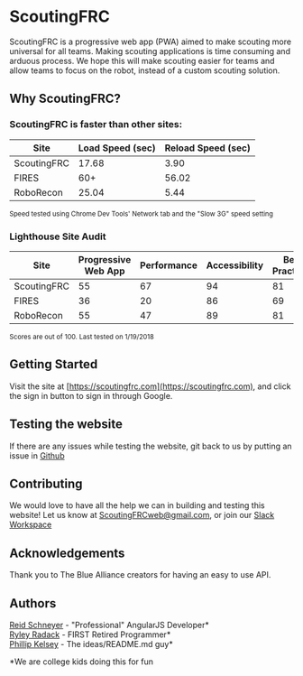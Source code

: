 # ScoutingFRC
ScoutingFRC is a progressive web app (PWA) aimed to make scouting more universal for all teams. 
Making scouting applications is time consuming and arduous process. We hope this
will make scouting easier for teams and allow teams to focus on the robot,
instead of a custom scouting solution.

## Why ScoutingFRC?
### ScoutingFRC is faster than other sites:
| Site        | Load Speed (sec) | Reload Speed (sec) |
|-------------|------------------|--------------------|
| ScoutingFRC | 17.68            | 3.90               |
| FIRES       | 60+              | 56.02              |
| RoboRecon   | 25.04            | 5.44               |

<sup>Speed tested using Chrome Dev Tools' Network tab and the "Slow 3G" speed setting</sup>

### Lighthouse Site Audit
| Site        | Progressive Web App | Performance | Accessibility | Best Practices |
|-------------|---------------------|-------------|---------------|----------------|
| ScoutingFRC | 55                  | 67          | 94            | 81             |
| FIRES       | 36                  | 20          | 86            | 69             |
| RoboRecon   | 55                  | 47          | 89            | 81             |

<sup>Scores are out of 100. Last tested on 1/19/2018</sup>
## Getting Started
Visit the site at [https://scoutingfrc.com](https://scoutingfrc.com), and click the sign in button to sign in through Google.

## Testing the website
If there are any issues while testing the website, git back to us by putting an
issue in [Github](https://github.com/RSchneyer/scoutingfrc/issues)

## Contributing
We would love to have all the help we can in building and testing this website!
Let us know at [ScoutingFRCweb@gmail.com](mailto:ScoutingFRCWeb@gmail.com), or join our [Slack Workspace](https://join.slack.com/t/scoutingfrc/shared_invite/enQtMjk0NjUwNTQyMjkzLTNjY2Q4ZDM1MWI3ZWViMzhmM2FkZTlhOGE1OWE0OGFkZWJmNWQ4NzRlOWE1MGU5YjY5YWYxMzk0NGNjODdjZTg)

## Acknowledgements
Thank you to The Blue Alliance creators for having an easy to use API.

## Authors
[Reid Schneyer](https://www.linkedin.com/in/reid-s-532023121/) - "Professional" AngularJS Developer*  
[Ryley Radack](https://www.linkedin.com/in/ryley-radack-381a2a147/) - FIRST Retired Programmer*  
[Phillip Kelsey](https://www.linkedin.com/in/phillip-kelsey-112a0a147/) - The ideas/README.md guy*

&ast;We are college kids doing this for fun
